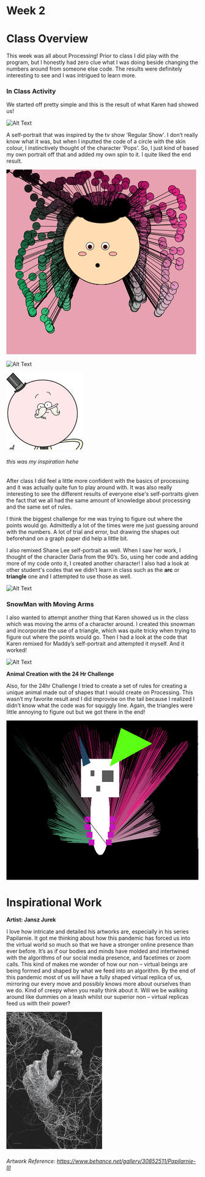 # Week 2
 
# Class Overview
This week was all about Processing! Prior to class I did play with the program, but I honestly had zero clue what I was doing beside changing the numbers around from someone else code. The results were definitely interesting to see and I was intrigued to learn more.  

### In Class Activity 
We started off pretty simple and this is the result of what Karen had showed us! 

![Alt Text](https://media.giphy.com/media/xIvMKfV3phghRcOjnF/giphy.gif)

A self-portrait that was inspired by the tv show 'Regular Show'. I don’t really know what it was, but when I inputted the code of a circle with the skin colour, I instinctively thought of the character 'Pops'. So, I just kind of based my own portrait off that and added my own spin to it. I quite liked the end result. 

<img src=https://github.com/aliceyu1111/Slave-to-the-Algorithm/blob/master/Week%202/Self%20Portrait.png >

![Alt Text](https://media.giphy.com/media/9V23g1oEC8zDZWxxFp/giphy.gif)

<img src= "https://github.com/aliceyu1111/Slave-to-the-Algorithm/blob/master/Week%202/Pops_character.png" width ="200" /> 

###### this was my inspiration hehe



After class I did feel a little more confident with the basics of processing and it was actually quite fun to play around with. It was also really interesting to see the different results of everyone else's self-portraits given the fact that we all had the same amount of knowledge about processing and the same set of rules.  

I think the biggest challenge for me was trying to figure out where the points would go. Admittedly a lot of the times were me just guessing around with the numbers. A lot of trial and error, but drawing the shapes out beforehand on a graph paper did help a little bit.  

I also remixed Shane Lee self-portrait as well. When I saw her work, I thought of the character Daria from the 90’s. So, using her code and adding more of my code onto it, I created another character! I also had a look at other student's codes that we didn’t learn in class such as the **arc** or **triangle** one and I attempted to use those as well.

![Alt Text](https://media.giphy.com/media/BReUz1Zn8JSqTVNYuF/giphy.gif)



### SnowMan with Moving Arms

I also wanted to attempt another thing that Karen showed us in the class which was moving the arms of a character around. I created this snowman and incorporate the use of a triangle, which was quite tricky when trying to figure out where the points would go. Then I had a look at the code that Karen remixed for Maddy’s self-portrait and attempted it myself. And it worked! 


![Alt Text](https://media.giphy.com/media/m3Nt633eCBC5ICsLWP/giphy.gif)


**Animal Creation with the 24 Hr Challenge**

Also, for the 24hr Challenge I tried to create a set of rules for creating a unique animal made out of shapes that I would create on Processing. This wasn’t my favorite result and I did improvise on the tail because I realized I didn’t know what the code was for squiggly line. Again, the triangles were little annoying to figure out but we got there in the end!  

<img src= https://github.com/aliceyu1111/Slave-to-the-Algorithm/blob/master/Week%202/Animal%20Creation%20.png >



# Inspirational Work

**Artist: Jansz Jurek**

I love how intricate and detailed his artworks are, especially in his series Papilarnie. It got me thinking about how this pandemic has forced us into the virtual world so much so that we have a stronger online presence than ever before. It’s as if our bodies and minds have molded and intertwined with the algorithms of our social media presence, and facetimes or zoom calls. This kind of makes me wonder of how our non – virtual beings are being formed and shaped by what we feed into an algorithm. By the end of this pandemic most of us will have a fully shaped virtual replica of us, mirroring our every move and possibly knows more about ourselves than we do. Kind of creepy when you really think about it. Will we be walking around like dummies on a leash whilst our superior non – virtual replicas feed us with their power? 


<img src= "https://github.com/aliceyu1111/Slave-to-the-Algorithm/blob/master/Week%202/Janusz%20Jurek.jpg" width = "250" />

###### Artwork Reference: https://www.behance.net/gallery/30852511/Papilarnie-III 
